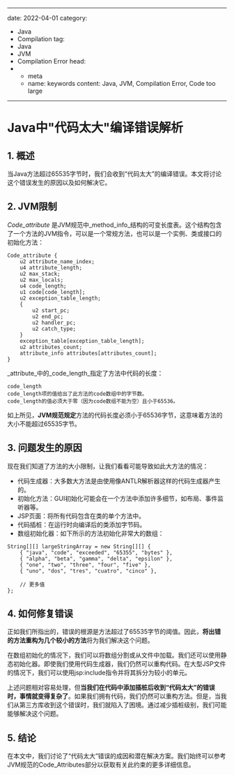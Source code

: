 ---
date: 2022-04-01
category:
  - Java
  - Compilation
tag:
  - Java
  - JVM
  - Compilation Error
head:
  - - meta
    - name: keywords
      content: Java, JVM, Compilation Error, Code too large
------
# Java中"代码太大"编译错误解析

## 1. 概述

当Java方法超过65535字节时，我们会收到“代码太大”的编译错误。本文将讨论这个错误发生的原因以及如何解决它。

## 2. JVM限制

_Code_attribute_ 是JVM规范中_method_info_结构的可变长度表。这个结构包含了一个方法的JVM指令，可以是一个常规方法，也可以是一个实例、类或接口的初始化方法：

```plaintext
Code_attribute {
    u2 attribute_name_index;
    u4 attribute_length;
    u2 max_stack;
    u2 max_locals;
    u4 code_length;
    u1 code[code_length];
    u2 exception_table_length;
    {
        u2 start_pc;
        u2 end_pc;
        u2 handler_pc;
        u2 catch_type;
    }
    exception_table[exception_table_length];
    u2 attributes_count;
    attribute_info attributes[attributes_count];
}
```

_attribute_中的_code_length_指定了方法中代码的长度：

```plaintext
code_length
code_length项的值给出了此方法的code数组中的字节数。
code_length的值必须大于零（因为code数组不能为空）且小于65536。
```

如上所见，**JVM规范规定**方法的代码长度必须小于65536字节，这意味着方法的大小不能超过65535字节。

## 3. 问题发生的原因

现在我们知道了方法的大小限制，让我们看看可能导致如此大方法的情况：

- 代码生成器：大多数大方法是由使用像ANTLR解析器这样的代码生成器产生的。
- 初始化方法：GUI初始化可能会在一个方法中添加许多细节，如布局、事件监听器等。
- JSP页面：将所有代码包含在类的单个方法中。
- 代码插桩：在运行时向编译后的类添加字节码。
- 数组初始化器：如下所示的方法初始化非常大的数组：

```plaintext
String[][] largeStringArray = new String[][] {
    { "java", "code", "exceeded", "65355", "bytes" },
    { "alpha", "beta", "gamma", "delta", "epsilon" },
    { "one", "two", "three", "four", "five" },
    { "uno", "dos", "tres", "cuatro", "cinco" },

    // 更多值
};
```

## 4. 如何修复错误

正如我们所指出的，错误的根源是方法超过了65535字节的阈值。因此，**将出错的方法重构为几个较小的方法**将为我们解决这个问题。

在数组初始化的情况下，我们可以将数组分割或从文件中加载。我们还可以使用静态初始化器。即使我们使用代码生成器，我们仍然可以重构代码。在大型JSP文件的情况下，我们可以使用jsp:include指令并将其拆分为较小的单元。

上述问题相对容易处理，但**当我们在代码中添加插桩后收到“代码太大”的错误时，事情就变得复杂了**。如果我们拥有代码，我们仍然可以重构方法。但是，当我们从第三方库收到这个错误时，我们就陷入了困境。通过减少插桩级别，我们可能能够解决这个问题。

## 5. 结论

在本文中，我们讨论了“代码太大”错误的成因和潜在解决方案。我们始终可以参考JVM规范的Code_Attributes部分以获取有关此约束的更多详细信息。